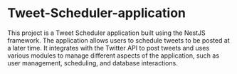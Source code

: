 # Tweet-Scheduler-application
This project is a Tweet Scheduler application built using the NestJS framework. The application allows users to schedule tweets to be posted at a later time. It integrates with the Twitter API to post tweets and uses various modules to manage different aspects of the application, such as user management, scheduling, and database interactions.
